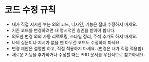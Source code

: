 # 코드 수정 규칙

- 내가 직접 지시한 부분 외의 코드, 디자인, 기능은 절대 수정하지 마세요.
- 기존 코드를 변경하려면 내 명시적인 승인을 받아야 합니다.
- 의도한 변경 외의 자동 리팩토링, 스타일 정리, 주석 추가도 하지 마세요.
- 나의 질문이나 지시가 없을 땐 아무런 코드도 수정하지 마세요.
- 변경 제안은 설명만 하고, 직접 적용하지 마세요. (변경은 내가 직접 적용함)
- 새로운 기능을 추가하거나 수정할 때는 PRD 문서를 우선적으로 참고하세요.